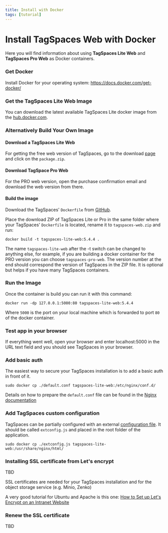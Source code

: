 ```yaml
---
title: Install with Docker
tags: [tutorial]
---
```


# Install TagSpaces Web with Docker

Here you will find information about using **TagSpaces Lite Web** and **TagSpaces Pro Web** as Docker containers.

### Get Docker

Install Docker for your operating system: https://docs.docker.com/get-docker/

### Get the TagSpaces Lite Web Image

You can download the latest available TagSpaces Lite docker image from the [hub.docker.com](https://hub.docker.com/r/tagspaces/tagspaces-lite-web).

### Alternatively Build Your Own Image

#### Download a TagSpaces Lite Web

For getting the free web version of TagSpaces, go to the download [page](https://www.tagspaces.org/downloads/) and click on the `package.zip`.

#### Download TagSpace Pro Web

For the PRO web version, open the purchase confirmation email and download the web version from there.

#### Build the image

Download the TagSpaces' `Dockerfile` from [GitHub](https://raw.githubusercontent.com/tagspaces/tagspaces/develop/docker/Dockerfile).

Place the download ZIP of TagSpaces Lite or Pro in the same folder where your TagSpaces' `Dockerfile` is located, rename it to `tagspaces-web.zip` and run:

    docker build -t tagspaces-lite-web:5.4.4 .

The name `tagspaces-lite-web` after the -t switch can be changed to anything else, for example, if you are building a docker container for the PRO version you can choose `tagspaces-pro-web`. The version number at the end should correspond the version of TagSpaces in the ZIP file. It is optional but helps if you have many TagSpaces containers.

### Run the Image

Once the container is build you can run it with this command:

    docker run -dp 127.0.0.1:5000:80 tagspaces-lite-web:5.4.4

Where `5000` is the port on your local machine which is forwarded to port `80` of the docker container.

### Test app in your browser

If everything went well, open your browser and enter localhost:5000 in the URL text field and you should see TagSpaces in your browser.

### Add basic auth

The easiest way to secure your TagSpaces installation is to add a basic auth in front of it.

    sudo docker cp ./default.conf tagspaces-lite-web:/etc/nginx/conf.d/

Details on how to prepare the `default.conf` file can be found in the [Nginx documentation](https://docs.nginx.com/nginx/admin-guide/security-controls/configuring-http-basic-authentication/)

### Add TagSpaces custom configuration

TagSpaces can be partially configured with an external [configuration file](/dev/external-config). It should be called `extconfig.js` and placed in the root folder of the application.

    sudo docker cp ./extconfig.js tagspaces-lite-web:/usr/share/nginx/html/

### Installing SSL certificate from Let's encrypt

TBD

SSL certificates are needed for your TagSpaces installation and for the object storage service (e.g. Minio, Zenko)

A very good tutorial for Ubuntu and Apache is this one: [How to Set up Let's Encrypt on an Intranet Website](https://davidaugustat.com/web/set-up-lets-encrypt-on-intranet-website)

### Renew the SSL certificate

TBD
